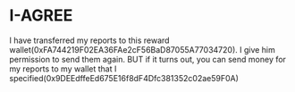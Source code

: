 # I-AGREE
I have transferred my reports to this reward wallet(0xFA744219F02EA36FAe2cF56BaD87055A77034720). I give him permission to send them again. BUT if it turns out, you can send money for my reports to my wallet that I specified(0x9DEEdffeEd675E16f8dF4Dfc381352c02ae59F0A)
